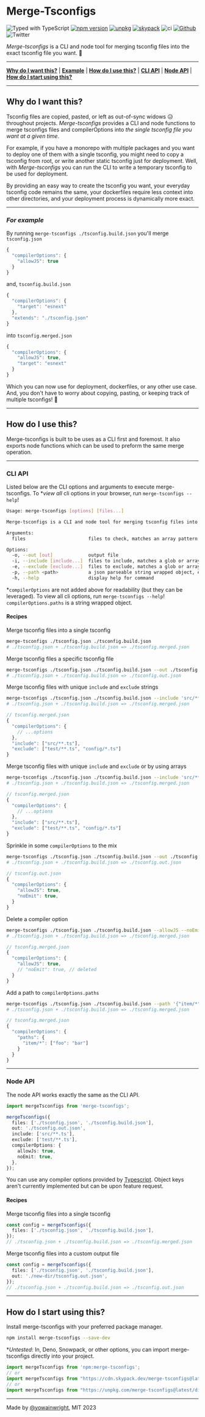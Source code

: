 # Merge-Tsconfigs

![Typed with TypeScript](https://flat.badgen.net/badge/icon/Typed?icon=typescript&label&labelColor=blue&color=555555)
[![npm version](https://badge.fury.io/js/merge-tsconfigs.svg)](https://badge.fury.io/js/merge-tsconfigs)
[![unpkg](https://img.shields.io/badge/unpkg-blue.svg)](https://unpkg.com/merge-tsconfigs@0.1.1/dist/index.js)
[![skypack](https://img.shields.io/badge/skypack-blueviolet.svg)](https://cdn.skypack.dev/merge-tsconfigs?min)
![ci](https://github.com/yowainwright/merge-tsconfigs/actions/workflows/ci.yml/badge.svg)
[![Github](https://badgen.net/badge/icon/github?icon=github&label&color=grey)](https://github.com/yowainwright/merge-tsconfigs)
![Twitter](https://img.shields.io/twitter/url?url=https%3A%2F%2Fgithub.com%2Fyowainwright%2Fmerge-tsconfigs)

_Merge-tsconfigs_ is a CLI and node tool for merging tsconfig files into the exact tsconfig file you want. 💪

---

**[Why do I want this?](#why-do-i-want-this)** | **[Example](#for-example)** | **[How do I use this?](#how-do-i-use-this)** | **[CLI API](#cli-api)** | **[Node API](#node-api)** | **[How do I start using this?](#how-do-i-start-using-this)**

---

## Why do I want this?

Tsconfig files are copied, pasted, or left as out-of-sync widows 😥 throughout projects. _Merge-tsconfigs_ provides a CLI and node functions to merge tsconfigs files and compilerOptions into _the single tsconfig file you want at a given time_.

For example, if you have a monorepo with multiple packages and you want to deploy one of them with a single tsconfig, you might need to copy a tsconfig from root, or write another static tsconfig just for deployment. Well, with _Merge-tsconfigs_ you can run the CLI to write a temporary tsconfig to be used for deployment.

By providing an easy way to create the tsconfig you want, your everyday tsconfig code remains the same, your dockerfiles require less context into other directories, and your deployment process is dynamically more exact.

---

### _For example_

By running `merge-tsconfigs ./tsconfig.build.json` you'll merge `tsconfig.json`
```ts
{
  "compilerOptions": {
    "allowJS": true
  }
}
```

and, `tsconfig.build.json`
```ts
{
  "compilerOptions": {
    "target": "esnext"
  },
  "extends": "./tsconfig.json"
}
```

into `tsconfig.merged.json`
```ts
{
  "compilerOptions": {
    "allowJS": true,
    "target": "esnext"
  }
}
```

Which you can now use for deployment, dockerfiles, or any other use case. And, you don't have to worry about copying, pasting, or keeping track of multiple tsconfigs! 🎉

---

## How do I use this?

Merge-tsconfigs is built to be uses as a CLI first and foremost. It also exports node functions which can be used to preform the same merge operation.

---
### CLI API

Listed below are the CLI options and arguments to execute merge-tsconfigs. To \*_view all_ cli options in your browser, run `merge-tsconfigs --help`!

```sh
Usage: merge-tsconfigs [options] [files...]

Merge-tsconfigs is a CLI and node tool for merging tsconfig files into the exact tsconfig file you want 🛣️

Arguments:
  files                       files to check, matches an array pattern

Options:
  -o, --out [out]             output file
  -i, --include [include...]  files to include, matches a glob or array pattern
  -e, --exclude [exclude...]  files to exclude, matches a glob or array pattern
  -p, --path <path>           a json parseable string wrapped object, e.g. {"item/*": ["foo": "bar"]}
  -h, --help                  display help for command
```

\*`compilerOptions` are not added above for readability (but they can be leveraged). To view all cli options, run `merge-tsconfigs --help`! `compilerOptions.paths` is a string wrapped object.

#### Recipes

Merge tsconfig files into a single tsconfig

```sh
merge-tsconfigs ./tsconfig.json ./tsconfig.build.json
# ./tsconfig.json + ./tsconfig.build.json => ./tsconfig.merged.json
```

Merge tsconfig files a specific tsconfig file

```sh
merge-tsconfigs ./tsconfig.json ./tsconfig.build.json --out ./tsconfig.out.json
# ./tsconfig.json + ./tsconfig.build.json => ./tsconfig.out.json
```

Merge tsconfig files with unique `include` and `exclude` strings

```sh
merge-tsconfigs ./tsconfig.json ./tsconfig.build.json --include 'src/**.ts' --exclude 'test/**.ts'
# ./tsconfig.json + ./tsconfig.build.json => ./tsconfig.merged.json
```

```ts
// tsconfig.merged.json
{
  "compilerOptions": {
    // ...options
  },
  "include": ["src/**.ts"],
  "exclude": ["test/**.ts", "config/*.ts"]
}
```

Merge tsconfig files with unique `include` and `exclude` or by using arrays

```sh
merge-tsconfigs ./tsconfig.json ./tsconfig.build.json --include 'src/**.ts' --exclude 'test/**.ts' 'config/*.ts'
# ./tsconfig.json + ./tsconfig.build.json => ./tsconfig.merged.json
```

```ts
// tsconfig.merged.json
{
  "compilerOptions": {
    // ...options
  },
  "include": ["src/**.ts"],
  "exclude": ["test/**.ts", "config/*.ts"]
}
```

Sprinkle in some `compilerOptions` to the mix

```sh
merge-tsconfigs ./tsconfig.json ./tsconfig.build.json --out ./tsconfig.out.json --allowJs true --noEmit true
# ./tsconfig.json + ./tsconfig.build.json => ./tsconfig.out.json
```

```ts
// tsconfig.out.json
{
  "compilerOptions": {
    "allowJS": true,
    "noEmit": true,
  }
}
```

Delete a compiler option

```sh
merge-tsconfigs ./tsconfig.json ./tsconfig.build.json --allowJS --noEmit 'delete'
# ./tsconfig.json + ./tsconfig.build.json => ./tsconfig.merged.json
```

```ts
// tsconfig.merged.json
{
  "compilerOptions": {
    "allowJS": true,
    // "noEmit": true, // deleted
  }
}
```

Add a path to `compilerOptions.paths`

```sh
merge-tsconfigs ./tsconfig.json ./tsconfig.build.json --path '{"item/*": ["foo": "bar"]}'
# ./tsconfig.json + ./tsconfig.build.json => ./tsconfig.merged.json
```

```ts
// tsconfig.merged.json
{
  "compilerOptions": {
    "paths": {
      "item/*": ["foo": "bar"]
    }
  }
}
```

---

### Node API

The node API works exactly the same as the CLI API.

```ts
import mergeTsconfigs from 'merge-tsconfigs';

mergeTsconfigs({
  files: ['./tsconfig.json', './tsconfig.build.json'],
  out: './tsconfig.out.json',
  include: ['src/**.ts'],
  exclude: ['test/**.ts'],
  compilerOptions: {
    allowJs: true,
    noEmit: true,
  },
});

```

You can use any compiler options provided by [Typescript](https://www.typescriptlang.org/docs/handbook/compiler-options.html). Object keys aren't currently implemented but can be upon feature request.

#### Recipes

Merge tsconfig files into a single tsconfig

```ts
const config = mergeTsconfigs({
  files: ['./tsconfig.json', './tsconfig.build.json'],
});
// ./tsconfig.json + ./tsconfig.build.json => ./tsconfig.merged.json
```

Merge tsconfig files into a custom output file

```ts
const config = mergeTsconfigs({
  files: ['./tsconfig.json', './tsconfig.build.json'],
  out: './new-dir/tsconfig.out.json',
});
// ./tsconfig.json + ./tsconfig.build.json => ./tsconfig.out.json
```

---

## How do I start using this?

Install merge-tsconfigs with your preferred package manager.

```sh
npm install merge-tsconfigs --save-dev
```

\*_Untested_: In, Deno, Snowpack, or other options, you can import merge-tsconfigs directly into your project.
```ts
import mergeTsconfigs from 'npm:merge-tsconfigs';
// or
import mergeTsconfigs from "https://cdn.skypack.dev/merge-tsconfigs@latest";
// or
import mergeTsconfigs from "https://unpkg.com/merge-tsconfigs@latest/dist/index.js";
```

---

Made by [@yowainwright](https://github.com/yowainwright), MIT 2023
